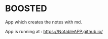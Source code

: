 # BOOSTED

App which creates the notes with md.
 
App is running at : https://NotableAPP.github.io/
